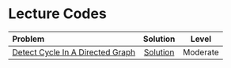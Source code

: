 # Lecture Codes

|  Problem  |  Solution  |  Level  |
|:----------|:----------:|:-------:|
|  [Detect Cycle In A Directed Graph](https://www.naukri.com/code360/problems/detect-cycle-in-a-directed-graph_1062626)  |  [Solution](https://github.com/kishanrajput23/Love-Babbar-CPP-DSA-Course/blob/main/Lectures/Lecture_89/Lecture_Codes/detect_cycle_in_a_directed_graph.cpp)  |  Moderate  | 
